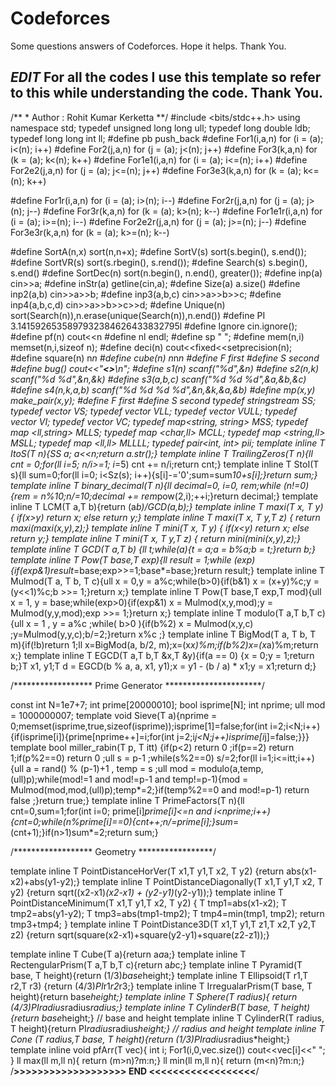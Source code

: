 # Codeforces
Some questions answers of Codeforces. Hope it helps. Thank You.

*EDIT*
For all the codes I use this template so refer to this while understanding the code. Thank You.
----------------------------------------------------------------------------------------------------
/**
	* Author   : Rohit Kumar Kerketta
**/
#include <bits/stdc++.h>
using namespace std;
typedef unsigned long long ull;
typedef long double ldb;
typedef long long int ll;
#define pb    		    push_back
#define For1(i,a,n)  	for (i = (a); i<(n); i++)
#define For2(j,a,n)  	for (j = (a); j<(n); j++)
#define For3(k,a,n)  	for (k = (a); k<(n); k++)
#define For1e1(i,a,n)  	for (i = (a); i<=(n); i++)
#define For2e2(j,a,n)  	for (j = (a); j<=(n); j++)
#define For3e3(k,a,n)  	for (k = (a); k<=(n); k++)

#define For1r(i,a,n)  	for (i = (a); i>(n); i--)
#define For2r(j,a,n)  	for (j = (a); j>(n); j--)
#define For3r(k,a,n)  	for (k = (a); k>(n); k--)
#define For1e1r(i,a,n)  for (i = (a); i>=(n); i--)
#define For2e2r(j,a,n)  for (j = (a); j>=(n); j--)
#define For3e3r(k,a,n)  for (k = (a); k>=(n); k--)

#define SortA(n,x) 	    sort(n,n+x);
#define SortV(s)  	    sort(s.begin(), s.end());
#define SortVR(s)  	    sort(s.rbegin(), s.rend());
#define Search(s)       s.begin(), s.end()
#define SortDec(n)	    sort(n.begin(), n.end(), greater<int>());
#define inp(a) 	        cin>>a;
#define	inStr(a)	    getline(cin,a);
#define Size(a)		    a.size()
#define inp2(a,b)	    cin>>a>>b;
#define inp3(a,b,c)	    cin>>a>>b>>c;
#define inp4(a,b,c,d)   cin>>a>>b>>c>>d;
#define Unique(n)       sort(Search(n)),n.erase(unique(Search(n)),n.end())
#define PI 	            3.1415926535897932384626433832795l
#define Ignore	        cin.ignore();
#define pf(n)		    cout<<n
#define nl				endl;
#define sp				" ";
#define mem(n,i)        memset(n,i,sizeof n);
#define deci(n)         cout<<fixed<<setprecision(n);
#define square(n)       n*n
#define cube(n)         n*n*n
#define F               first
#define S               second
#define bug()		    cout<<"*****<>*****\n";
#define s1(n) 			scanf("%d",&n)
#define s2(n,k)			scanf("%d %d",&n,&k)
#define s3(a,b,c)		scanf("%d %d %d",&a,&b,&c)
#define s4(n,k,a,b)		scanf("%d %d %d %d",&n,&k,&a,&b)
#define mp(x,y) 		make_pair(x,y);
#define F				first
#define S				second
typedef stringstream SS;
typedef vector<string> VS;
typedef vector<ll> VLL;
typedef vector<ull> VULL;
typedef vector<int> VI;
typedef vector<char> VC;
typedef map<string, string> MSS;
typedef map <ll,string> MLLS;
typedef map <char,ll> MCLL;
typedef map <string,ll> MSLL;
typedef map <ll,ll> MLLLL;
typedef pair<int, int> pii;
template <typename T> inline T ItoS(T n){SS a; a<<n;return a.str();}
template <typename T> inline T TrailingZeros(T  n){ll cnt = 0;for(ll i=5; n/i>=1; i*=5) cnt += n/i;return cnt;}
template <typename T> inline T StoI(T s){ll sum=0;for(ll i=0; i<Sz(s); i++){s[i]-='0';sum=sum*10+s[i];}return sum;}
template <typename T> inline T binary_decimal(T n){ll decimal=0, i=0, rem;while (n!=0){rem = n%10;n/=10;decimal += rem*pow(2,i);++i;}return decimal;}
template <typename T> inline T LCM(T a,T b){return (a*b)/GCD(a,b);}
template <typename T> inline T maxi(T x, T y) { if(x>y) return x; else return y;}
template <typename T> inline T maxi(T x, T y,T z) { return maxi(maxi(x,y),z);}
template <typename T> inline T mini(T x, T y) { if(x<y) return x; else return y;}
template <typename T> inline T mini(T x, T y,T z) { return mini(mini(x,y),z);}
template <typename T> inline T GCD(T a,T b)   {ll t;while(a){t = a;a = b%a;b = t;}return b;}
template <typename T> inline T Pow(T base,T exp){ll result = 1;while (exp){if(exp&1)result*=base;exp>>=1;base*=base;}return result;}
template <typename T> inline T Mulmod(T a, T b, T c){ull x = 0,y = a%c;while(b>0){if(b&1) x = (x+y)%c;y = (y<<1)%c;b >>= 1;}return x;}
template <typename T> inline T Pow(T base,T exp,T mod){ull x = 1, y = base;while(exp>0){if(exp&1) x = Mulmod(x,y,mod);y = Mulmod(y,y,mod);exp >>= 1;}return x;}
template <typename T> inline T modulo(T a,T b,T c){ull x = 1 , y = a%c ;while( b>0 ){if(b%2) x = Mulmod(x,y,c) ;y=Mulmod(y,y,c);b/=2;}return x%c ;}
template <typename T> inline T BigMod(T a, T b, T m){if(!b)return 1;ll x=BigMod(a, b/2, m);x=(x*x)%m;if(b%2)x=(x*a)%m;return x;}
template <typename T> inline T EGCD(T a,T b,T &x,T &y){if(a == 0) {x = 0;y = 1;return b;}T x1, y1;T d = EGCD(b % a, a, x1, y1);x = y1 - (b / a) * x1;y = x1;return d;}
 
/****************** Prime Generator **********************/
 
const int N=1e7+7; int prime[20000010]; bool isprime[N]; int nprime;
ull mod = 1000000007;
template <typename T> void Sieve(T a){nprime = 0;memset(isprime,true,sizeof(isprime));isprime[1]=false;for(int i=2;i<N;i++){if(isprime[i]){prime[nprime++]=i;for(int j=2;i*j<N;j++)isprime[i*j]=false;}}}
template <typename T> bool miller_rabin(T p, T itt) {if(p<2) return 0 ;if(p==2) return 1;if(p%2==0) return 0 ;ull s = p-1 ;while(s%2==0) s/=2;for(ll i=1;i<=itt;i++) {ull a = rand() % (p-1)+1 , temp = s ;ull mod = modulo(a,temp,(ull)p);while(mod!=1 and mod!=p-1 and temp!=p-1){mod = Mulmod(mod,mod,(ull)p);temp*=2;}if(temp%2==0 and mod!=p-1) return false ;}return true;}
template <typename T> inline T PrimeFactors(T n){ll cnt=0,sum=1;for(int i=0; prime[i]*prime[i]<=n and i<nprime;i++){cnt=0;while(n%prime[i]==0){cnt++;n/=prime[i];}sum*=(cnt+1);}if(n>1)sum*=2;return sum;}
 
/****************** Geometry *****************/
 
template <typename T> inline T PointDistanceHorVer(T x1,T y1,T x2, T y2) {return abs(x1-x2)+abs(y1-y2);}
template <typename T> inline T PointDistanceDiagonally(T x1,T y1,T x2, T y2) {return sqrt((x2-x1)*(x2-x1) + (y2-y1)*(y2-y1));}
template <typename T> inline T PointDistanceMinimum(T x1,T y1,T x2, T y2) { T tmp1=abs(x1-x2); T tmp2=abs(y1-y2); T tmp3=abs(tmp1-tmp2); T tmp4=min(tmp1, tmp2); return tmp3+tmp4; }
template <typename T> inline T PointDistance3D(T x1,T y1,T z1,T x2,T y2,T z2) {return sqrt(square(x2-x1)+square(y2-y1)+square(z2-z1));}
 
template <typename T> inline T Cube(T a){return a*a*a;}
template <typename T> inline T RectengularPrism(T a,T b,T c){return a*b*c;}
template <typename T> inline T Pyramid(T base, T height){return (1/3)*base*height;}
template <typename T> inline T Ellipsoid(T r1,T r2,T r3) {return (4/3)*PI*r1*r2*r3;}
template <typename T> inline T IrregualarPrism(T base, T height){return base*height;}
template <typename T> inline T Sphere(T radius){ return (4/3)*PI*radius*radius*radius;}
template <typename T> inline T CylinderB(T base, T height){return base*height;} // base and height
template <typename T> inline T CylinderR(T radius, T height){return PI*radius*radius*height;} // radius and height
template <typename T> inline T Cone (T radius,T base, T height){return (1/3)*PI*radius*radius*height;}
template <typename T> inline void pfArr(T vec){ int i; For1(i,0,vec.size()) cout<<vec[i]<<" "; }
ll max(ll m,ll n){	return (m>n)?m:n;}
ll min(ll m,ll n){	return (m<n)?m:n;}
/**>>>>>>>>>>>>>>>>>>> END <<<<<<<<<<<<<<<<<<**/

